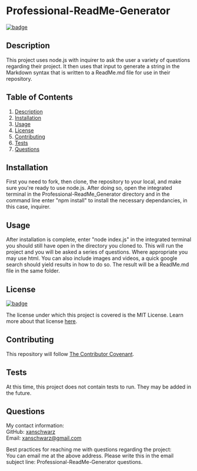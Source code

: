 # Professional-ReadMe-Generator

[![badge](https://img.shields.io/badge/license-MIT-brightgreen)](https://choosealicense.com/licenses/mit/)

## Description

This project uses node.js with inquirer to ask the user a variety of questions regarding their project. It then uses that input to generate a string in the Markdown syntax that is written to a ReadMe.md file for use in their repository.

## Table of Contents

1. [Description](#description)
2. [Installation](#installation)
3. [Usage](#usage)
4. [License](#license)
5. [Contributing](#contributing)
6. [Tests](#tests)
7. [Questions](#questions)

## Installation

First you need to fork, then clone, the repository to your local, and make sure you're ready to use node.js. After doing so, open the integrated terminal in the Professional-ReadMe_Generator directory and in the command line enter "npm install" to install the necessary dependancies, in this case, inquirer.

## Usage

After installation is complete, enter "node index.js" in the integrated terminal you should still have open in the directory you cloned to. This will run the project and you will be asked a series of questions. Where appropriate you may use html. You can also include images and videos, a quick google search should yield results in how to do so. The result will be a ReadMe.md file in the same folder.

## License

[![badge](https://img.shields.io/badge/license-MIT-brightgreen)](https://choosealicense.com/licenses/mit/)

The license under which this project is covered is the MIT License. Learn more about that license [here](https://choosealicense.com/licenses/mit/).

## Contributing

This repository will follow [The Contributor Covenant](https://www.contributor-covenant.org/version/2/1/code_of_conduct/).

## Tests

At this time, this project does not contain tests to run. They may be added in the future.

## Questions

My contact information:<br/>
GitHub: [xanschwarz](https://github.com/xanschwarz)<br/>
Email: xanschwarz@gmail.com<br/>

Best practices for reaching me with questions regarding the project:<br/>
You can email me at the above address. Please write this in the email subject line: Professional-ReadMe-Generator questions.